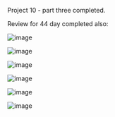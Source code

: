 Project 10 - part three completed. 

Review for 44 day completed also: 

![image](https://github.com/lucasnsp/100DaysOfSwift/assets/122572631/f844a295-a324-491c-87b2-1aed9428d115)


![image](https://github.com/lucasnsp/100DaysOfSwift/assets/122572631/c74a7074-465d-4584-b8ef-b63b91c7c00d)


![image](https://github.com/lucasnsp/100DaysOfSwift/assets/122572631/aa65c735-fdc5-40c1-9096-8de6de08160e)


![image](https://github.com/lucasnsp/100DaysOfSwift/assets/122572631/5eaf9f65-9e36-48a2-8681-cd3e81eaf3c3)


![image](https://github.com/lucasnsp/100DaysOfSwift/assets/122572631/11338640-5ecd-4923-b65b-69ba1577e96f)

![image](https://github.com/lucasnsp/100DaysOfSwift/assets/122572631/a2a0ec75-bb09-487f-ab18-c31cd0b4fbf6)
